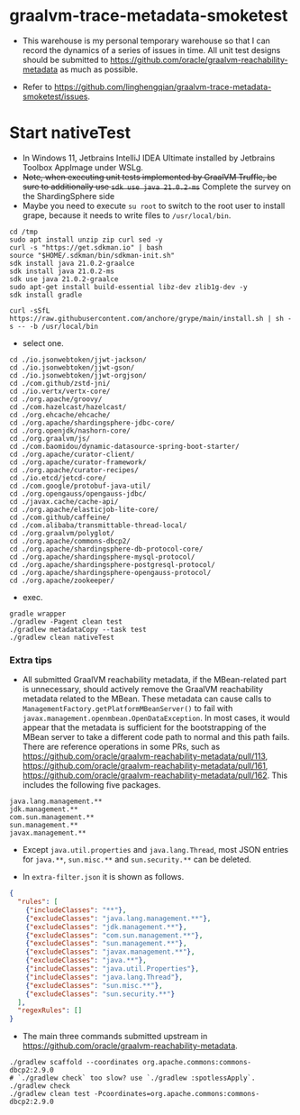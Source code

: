 # graalvm-trace-metadata-smoketest

- This warehouse is my personal temporary warehouse so that I can record the dynamics of a series of issues in time. All
  unit test designs should be submitted to https://github.com/oracle/graalvm-reachability-metadata as much as possible.

- Refer to https://github.com/linghengqian/graalvm-trace-metadata-smoketest/issues.

# Start nativeTest

- In Windows 11, Jetbrains IntelliJ IDEA Ultimate installed by Jetbrains Toolbox AppImage under WSLg.
- ~~Note, when executing unit tests implemented by GraalVM Truffle, be sure to additionally use `sdk use java 21.0.2-ms`~~ Complete the survey on the ShardingSphere side
- Maybe you need to execute `su root` to switch to the root user to install grape, because it needs to write files
  to `/usr/local/bin`.

```shell
cd /tmp
sudo apt install unzip zip curl sed -y
curl -s "https://get.sdkman.io" | bash
source "$HOME/.sdkman/bin/sdkman-init.sh"
sdk install java 21.0.2-graalce
sdk install java 21.0.2-ms
sdk use java 21.0.2-graalce
sudo apt-get install build-essential libz-dev zlib1g-dev -y
sdk install gradle

curl -sSfL https://raw.githubusercontent.com/anchore/grype/main/install.sh | sh -s -- -b /usr/local/bin
```

- select one.

```shell
cd ./io.jsonwebtoken/jjwt-jackson/
cd ./io.jsonwebtoken/jjwt-gson/
cd ./io.jsonwebtoken/jjwt-orgjson/
cd ./com.github/zstd-jni/
cd ./io.vertx/vertx-core/
cd ./org.apache/groovy/
cd ./com.hazelcast/hazelcast/
cd ./org.ehcache/ehcache/
cd ./org.apache/shardingsphere-jdbc-core/
cd ./org.openjdk/nashorn-core/
cd ./org.graalvm/js/
cd ./com.baomidou/dynamic-datasource-spring-boot-starter/
cd ./org.apache/curator-client/
cd ./org.apache/curator-framework/
cd ./org.apache/curator-recipes/
cd ./io.etcd/jetcd-core/
cd ./com.google/protobuf-java-util/
cd ./org.opengauss/opengauss-jdbc/
cd ./javax.cache/cache-api/
cd ./org.apache/elasticjob-lite-core/
cd ./com.github/caffeine/
cd ./com.alibaba/transmittable-thread-local/
cd ./org.graalvm/polyglot/
cd ./org.apache/commons-dbcp2/
cd ./org.apache/shardingsphere-db-protocol-core/
cd ./org.apache/shardingsphere-mysql-protocol/
cd ./org.apache/shardingsphere-postgresql-protocol/
cd ./org.apache/shardingsphere-opengauss-protocol/
cd ./org.apache/zookeeper/
```

- exec.

```shell
gradle wrapper
./gradlew -Pagent clean test
./gradlew metadataCopy --task test
./gradlew clean nativeTest
```

### Extra tips

- All submitted GraalVM reachability metadata, if the MBean-related part is unnecessary, should actively remove the
  GraalVM reachability metadata related to the MBean. These metadata can cause calls to
  `ManagementFactory.getPlatformMBeanServer()` to fail with `javax.management.openmbean.OpenDataException`. In most
  cases, it would appear that the metadata is sufficient for the bootstrapping of the MBean server to take a different code
  path to normal and this path fails. There are reference operations in some PRs, such
  as https://github.com/oracle/graalvm-reachability-metadata/pull/113, https://github.com/oracle/graalvm-reachability-metadata/pull/161,
  https://github.com/oracle/graalvm-reachability-metadata/pull/162. This includes the following five packages.

```
java.lang.management.**
jdk.management.**
com.sun.management.**
sun.management.**
javax.management.**
```

- Except `java.util.properties` and `java.lang.Thread`, most JSON entries for `java.**`, `sun.misc.**` and `sun.security.**` can be deleted.

- In `extra-filter.json` it is shown as follows.
```json
{
  "rules": [
    {"includeClasses": "**"},
    {"excludeClasses": "java.lang.management.**"},
    {"excludeClasses": "jdk.management.**"},
    {"excludeClasses": "com.sun.management.**"},
    {"excludeClasses": "sun.management.**"},
    {"excludeClasses": "javax.management.**"},
    {"excludeClasses": "java.**"},
    {"includeClasses": "java.util.Properties"},
    {"includeClasses": "java.lang.Thread"},
    {"excludeClasses": "sun.misc.**"},
    {"excludeClasses": "sun.security.**"}
  ],
  "regexRules": []
}
```

- The main three commands submitted upstream in https://github.com/oracle/graalvm-reachability-metadata.

```shell
./gradlew scaffold --coordinates org.apache.commons:commons-dbcp2:2.9.0
# `./gradlew check` too slow? use `./gradlew :spotlessApply`.
./gradlew check
./gradlew clean test -Pcoordinates=org.apache.commons:commons-dbcp2:2.9.0
```

